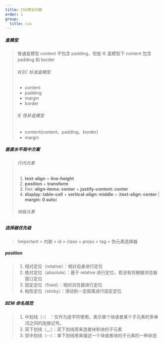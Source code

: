 ```yaml
---
title: CSS常见问题
order: 1
group:
  title: css
---
```


##### 盒模型

> 普通盒模型 content 不包含 padding，但是 IE 盒模型下 content 包含 padding 和 border
>
> ###### W3C 标准盒模型
>
> - content
> - padding
> - margin
> - border
>
> ###### IE 怪异盒模型
>
> - content(content、padding、border)
> - margin

##### 垂直水平局中方案

> ###### 行内元素
>
> 1. **text-align** + **line-height**
> 2. **position** + **transform**
> 3. flex: **align-items: center** + **justify-content: center**
> 4. **display: table-cell** + **vertical-align: middle** + (**text-align: center** | **margin: 0 auto**)
>
> ###### 块级元素

##### 选择器优先级

> !important > 内联 > id > class = props > tag = 伪元素选择器

##### position

> 1. 相对定位（relative）：相对自身进行定位
> 2. 绝对定位（absolute）：基于 relative 进行定位，若没有则根据浏览器窗口定位
> 3. 固定定位（fixed）：相对浏览器进行定位
> 4. 粘性定位（sticky）：滑动到一定距离进行固定定位

##### BEM 命名规范

> 1. 中划线（-） ：仅作为连字符使用，表示某个块或者某个子元素的多单词之间的连接记号。
> 2. 双下划线（\_\_）：双下划线用来连接块和块的子元素
> 3. 双中划线（--）：单下划线用来描述一个块或者块的子元素的一种状态

